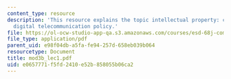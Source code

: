 ```yaml
---
content_type: resource
description: 'This resource explains the topic intellectual property: content and
  digital telecommunication policy.'
file: https://ol-ocw-studio-app-qa.s3.amazonaws.com/courses/esd-68j-communications-and-information-policy-spring-2006/e0657771f5fd2410e52b858055b06ca2_mod3b_lec1.pdf
file_type: application/pdf
parent_uid: e98f04db-a5fa-fe94-257d-658eb039b064
resourcetype: Document
title: mod3b_lec1.pdf
uid: e0657771-f5fd-2410-e52b-858055b06ca2
---
```

